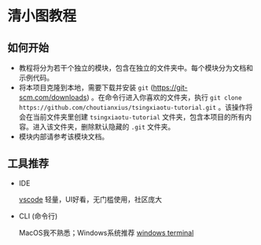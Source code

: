 # 清小图教程

## 如何开始

- 教程将分为若干个独立的模块，包含在独立的文件夹中。每个模块分为文档和示例代码。
- 将本项目克隆到本地，需要下载并安装 `git` (https://git-scm.com/downloads) 。在命令行进入你喜欢的文件夹，执行 `git clone https://github.com/choutianxius/tsingxiaotu-tutorial.git` 。该操作将会在当前文件夹里创建 `tsingxiaotu-tutorial` 文件夹，包含本项目的所有内容。进入该文件夹，删除默认隐藏的 `.git` 文件夹。
- 模块内部请参考该模块文档。

## 工具推荐

- IDE

    [vscode](https://code.visualstudio.com/) 轻量，UI好看，无门槛使用，社区庞大
 
- CLI (命令行)

    MacOS我不熟悉；Windows系统推荐 [windows terminal](https://github.com/microsoft/terminal/releases/tag/v1.15.2524.0)
